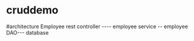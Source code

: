 # cruddemo
#architecture
Employee rest controller ---- employee service --  employee DAO--- database 
